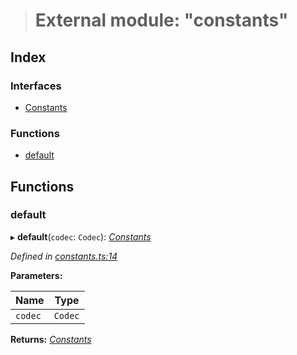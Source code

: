 > # External module: "constants"

## Index

### Interfaces

* [Constants](../interfaces/_constants_.constants.md)

### Functions

* [default](_constants_.md#default)

## Functions

###  default

▸ **default**(`codec`: `Codec`): *[Constants](../interfaces/_constants_.constants.md)*

*Defined in [constants.ts:14](https://github.com/polkadot-js/common/blob/b44d0c7/packages/trie-db/src/constants.ts#L14)*

**Parameters:**

Name | Type |
------ | ------ |
`codec` | `Codec` |

**Returns:** *[Constants](../interfaces/_constants_.constants.md)*